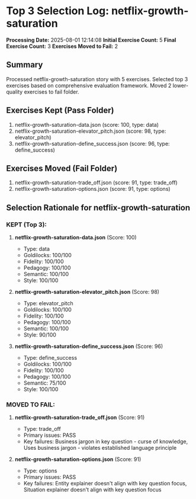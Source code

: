 # Top 3 Selection Log: netflix-growth-saturation

**Processing Date:** 2025-08-01 12:14:08
**Initial Exercise Count:** 5
**Final Exercise Count:** 3
**Exercises Moved to Fail:** 2

## Summary

Processed netflix-growth-saturation story with 5 exercises.
Selected top 3 exercises based on comprehensive evaluation framework.
Moved 2 lower-quality exercises to fail folder.

## Exercises Kept (Pass Folder)

1. netflix-growth-saturation-data.json (score: 100, type: data)
2. netflix-growth-saturation-elevator_pitch.json (score: 98, type: elevator_pitch)
3. netflix-growth-saturation-define_success.json (score: 96, type: define_success)

## Exercises Moved (Fail Folder)

1. netflix-growth-saturation-trade_off.json (score: 91, type: trade_off)
2. netflix-growth-saturation-options.json (score: 91, type: options)

## Selection Rationale for netflix-growth-saturation

### KEPT (Top 3):
1. **netflix-growth-saturation-data.json** (Score: 100)
   - Type: data
   - Goldilocks: 100/100
   - Fidelity: 100/100
   - Pedagogy: 100/100
   - Semantic: 100/100
   - Style: 100/100

2. **netflix-growth-saturation-elevator_pitch.json** (Score: 98)
   - Type: elevator_pitch
   - Goldilocks: 100/100
   - Fidelity: 100/100
   - Pedagogy: 100/100
   - Semantic: 100/100
   - Style: 90/100

3. **netflix-growth-saturation-define_success.json** (Score: 96)
   - Type: define_success
   - Goldilocks: 100/100
   - Fidelity: 100/100
   - Pedagogy: 100/100
   - Semantic: 75/100
   - Style: 100/100

### MOVED TO FAIL:
1. **netflix-growth-saturation-trade_off.json** (Score: 91)
   - Type: trade_off
   - Primary issues: PASS
   - Key failures: Business jargon in key question - curse of knowledge, Uses business jargon - violates established language principle

2. **netflix-growth-saturation-options.json** (Score: 91)
   - Type: options
   - Primary issues: PASS
   - Key failures: Entity explainer doesn't align with key question focus, Situation explainer doesn't align with key question focus

